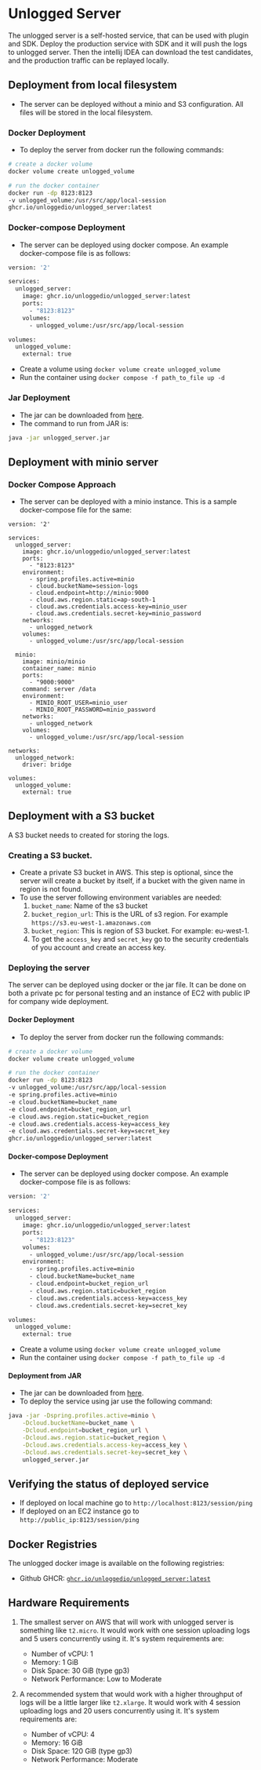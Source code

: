 # Unlogged Server

The unlogged server is a self-hosted service, that can be used with plugin and SDK. Deploy the production service with SDK and it will push the logs to unlogged server. Then the intellij IDEA can download the test candidates, and the production traffic can be replayed locally.

## Deployment from local filesystem
- The server can be deployed without a minio and S3 configuration. All files will be stored in the local filesystem. 

### Docker Deployment
- To deploy the server from docker run the following commands:

```sh
# create a docker volume 
docker volume create unlogged_volume

# run the docker container
docker run -dp 8123:8123 
-v unlogged_volume:/usr/src/app/local-session 
ghcr.io/unloggedio/unlogged_server:latest
```

### Docker-compose Deployment
- The server can be deployed using docker compose. An example docker-compose file is as follows:

```sh
version: '2'

services:
  unlogged_server:
    image: ghcr.io/unloggedio/unlogged_server:latest
    ports:
      - "8123:8123"
    volumes:
      - unlogged_volume:/usr/src/app/local-session

volumes:
  unlogged_volume:
    external: true
```

- Create a volume using `docker volume create unlogged_volume`
- Run the container using `docker compose -f path_to_file up -d`

### Jar Deployment
- The jar can be downloaded from [here](https://github.com/unloggedio/server/releases).
- The command to run from JAR is:
```bash
java -jar unlogged_server.jar
```

## Deployment with minio server

### Docker Compose Approach

- The server can be deployed with a minio instance. This is a sample docker-compose file for the same:
```docker
version: '2'

services:
  unlogged_server:
	image: ghcr.io/unloggedio/unlogged_server:latest
	ports:
	  - "8123:8123"
	environment:
	  - spring.profiles.active=minio
	  - cloud.bucketName=session-logs
	  - cloud.endpoint=http://minio:9000
	  - cloud.aws.region.static=ap-south-1
	  - cloud.aws.credentials.access-key=minio_user
	  - cloud.aws.credentials.secret-key=minio_password
	networks:
	  - unlogged_network
	volumes:
	  - unlogged_volume:/usr/src/app/local-session

  minio:
	image: minio/minio
	container_name: minio
	ports:
	  - "9000:9000"
	command: server /data
	environment:
	  - MINIO_ROOT_USER=minio_user
	  - MINIO_ROOT_PASSWORD=minio_password
	networks:
	  - unlogged_network
	volumes:
	  - unlogged_volume:/usr/src/app/local-session

networks:
  unlogged_network:
    driver: bridge

volumes:
  unlogged_volume:
    external: true
```

## Deployment with a S3 bucket
A S3 bucket needs to created for storing the logs.

### Creating a S3 bucket.

- Create a private S3 bucket in AWS. This step is optional, since the server will create a bucket by itself, if a bucket with the given name in region is not found.
- To use the server following environment variables are needed:
	1. `bucket_name`: Name of the s3 bucket
	2. `bucket_region_url`: This is the URL of s3 region. For example `https://s3.eu-west-1.amazonaws.com`
	3. `bucket_region`: This is region of S3 bucket. For example: eu-west-1.
	4. To get the `access_key` and `secret_key` go to the security credentials of you account and create an access key.

### Deploying the server

The server can be deployed using docker or the jar file. It can be done on both a private pc for personal testing and an instance of EC2 with public IP for company wide deployment.

#### Docker Deployment 
- To deploy the server from docker run the following commands:

```sh
# create a docker volume 
docker volume create unlogged_volume

# run the docker container
docker run -dp 8123:8123 
-v unlogged_volume:/usr/src/app/local-session
-e spring.profiles.active=minio
-e cloud.bucketName=bucket_name
-e cloud.endpoint=bucket_region_url
-e cloud.aws.region.static=bucket_region
-e cloud.aws.credentials.access-key=access_key
-e cloud.aws.credentials.secret-key=secret_key
ghcr.io/unloggedio/unlogged_server:latest
```

#### Docker-compose Deployment
- The server can be deployed using docker compose. An example docker-compose file is as follows:

```sh
version: '2'

services:
  unlogged_server:
    image: ghcr.io/unloggedio/unlogged_server:latest
    ports:
      - "8123:8123"
    volumes:
      - unlogged_volume:/usr/src/app/local-session
    environment:
	  - spring.profiles.active=minio
      - cloud.bucketName=bucket_name
      - cloud.endpoint=bucket_region_url
      - cloud.aws.region.static=bucket_region
      - cloud.aws.credentials.access-key=access_key
      - cloud.aws.credentials.secret-key=secret_key

volumes:
  unlogged_volume:
    external: true
```

- Create a volume using `docker volume create unlogged_volume`
- Run the container using `docker compose -f path_to_file up -d`

#### Deployment from JAR
- The jar can be downloaded from [here](https://github.com/unloggedio/server/releases).
- To deploy the service using jar use the following command:

```sh
java -jar -Dspring.profiles.active=minio \
	-Dcloud.bucketName=bucket_name \
    -Dcloud.endpoint=bucket_region_url \
    -Dcloud.aws.region.static=bucket_region \
    -Dcloud.aws.credentials.access-key=access_key \
    -Dcloud.aws.credentials.secret-key=secret_key \
    unlogged_server.jar
```

## Verifying the status of deployed service

- If deployed on local machine go to `http://localhost:8123/session/ping`
- If deployed on an EC2 instance go to `http://public_ip:8123/session/ping`


## Docker Registries
The unlogged docker image is available on the following registries:

- Github GHCR: [`ghcr.io/unloggedio/unlogged_server:latest`](https://github.com/orgs/unloggedio/packages/container/package/unlogged_server)


## Hardware Requirements
1. The smallest server on AWS that will work with unlogged server is something like `t2.micro`. It would work with one session uploading logs and 5 users concurrently using it.
It's system requirements are:
	- Number of vCPU: 1
	- Memory: 1 GiB
	- Disk Space: 30 GiB (type gp3)
	- Network Performance: Low to Moderate

2. A recommended system that would work with a higher throughput of logs will be a little larger like `t2.xlarge`. It would work with 4 session uploading logs and 20 users concurrently using it.
It's system requirements are:
	- Number of vCPU: 4
	- Memory: 16 GiB
	- Disk Space: 120 GiB (type gp3)
	- Network Performance: Moderate
